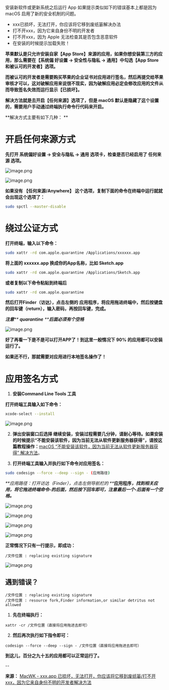 安装新软件或更新系统之后运行 App 如果提示类似如下的错误基本上都是因为 macOS 启用了新的安全机制的问题。

- xxx已损坏，无法打开，你应该将它移到废纸篓解决办法
- 打不开xxx，因为它来自身份不明的开发者
- 打不开xxx，因为 Apple 无法检查其是否包含恶意软件
- 在安装的时候提示加载失败！

**苹果默认是只允许安装自家【App Store】来源的应用，如果你想安装第三方的应用，那么需要在【系统偏 好设置 -> 安全性与隐私 -> 通用】中勾选【App Store 和被认可的开发者】选项。**

**而被认可的开发者是需要购买苹果的企业证书对应用进行签名，然后再提交给苹果审核才可以，这对破解应用来说很不现实，因为破解应用必定会修改应用的文件从而导致签名失效而运行显示【已损坏】。**

**解决方法就是去开启【任何来源】选项了，但是 macOS 默认是隐藏了这个设置的，需要用户手动通过终端执行命令行代码来开启。**

**解决方式主要有如下几种： **

# 开启任何来源方式

**先打开 系统偏好设置 -> 安全与隐私 -> 通用 选项卡，检查是否已经启用了 任何来源 选项。**

![image.png](https://cdn.nlark.com/yuque/0/2021/png/667060/1629348318213-9e2d4b7f-d640-45ac-a170-ebd3fedb2431.png#averageHue=%23343333&clientId=u335ad51e-35f5-4&from=paste&height=679&id=u897a2f51&originHeight=1358&originWidth=1336&originalType=binary&ratio=1&rotation=0&showTitle=false&size=396443&status=done&style=none&taskId=ue99a05a1-712d-492c-ad55-94325e3386b&title=&width=668)

![image.png](https://cdn.nlark.com/yuque/0/2021/png/667060/1629348356871-3ab99d04-f82c-47cb-9294-617d2cde4abe.png#averageHue=%23302f30&clientId=u335ad51e-35f5-4&from=paste&height=587&id=u2246b4c1&originHeight=1174&originWidth=1336&originalType=binary&ratio=1&rotation=0&showTitle=false&size=417076&status=done&style=none&taskId=u2a1ea075-83c2-4943-a0bc-dd2227411a5&title=&width=668)

**如果没有 【任何来源/Anywhere】 这个选项，复制下面的命令在终端中运行就就会出现这个选项了：**

```bash
sudo spctl --master-disable
```

# 绕过公证方式

**打开终端，输入以下命令：**

```bash
sudo xattr -rd com.apple.quarantine /Applications/xxxxxx.app
```

**将上面的 xxxxxx.app 换成你的App名称，比如 Sketch.app**

```bash
sudo xattr -rd com.apple.quarantine /Applications/Sketch.app
```

**或者复制以下命令粘贴到终端后**

```bash
sudo xattr -rd com.apple.quarantine 
```

**然后打开Finder（访达），点击左侧的 应用程序，将应用拖进终端中，然后按键盘的回车键（return），输入密码，再按回车键，完成。**

_**注意**** ****quarantine**** ****后面必须有个空格**_

![image.png](https://cdn.nlark.com/yuque/0/2021/png/667060/1629348857160-186e8d5c-a1b8-462e-a341-b2db8b0d4f9b.png#averageHue=%23201e1d&clientId=u335ad51e-35f5-4&from=paste&height=293&id=u42232e07&originHeight=585&originWidth=1400&originalType=binary&ratio=1&rotation=0&showTitle=false&size=446880&status=done&style=none&taskId=u731d2359-a1b2-44b4-accd-8b226c8bcb2&title=&width=700)

**好了再看一下是不是可以打开APP了！到这里一般情况下 90% 的应用都可以安装运行了。**

**如果还不行，那就需要对应用进行本地签名操作了！**



# 应用签名方式

1. **安装Command Line Tools 工具**

**打开终端工具输入如下命令：**

```bash
xcode-select --install
```

![image.png](https://cdn.nlark.com/yuque/0/2021/png/667060/1629349052896-142487c8-c2a8-412f-b4d7-cf6c58bb62c0.png#clientId=u335ad51e-35f5-4&from=paste&height=263&id=uc66b8a88&originHeight=526&originWidth=1230&originalType=binary&ratio=1&rotation=0&showTitle=false&size=52190&status=done&style=none&taskId=u9096c7a8-4978-497d-a4bb-e7a26b9af11&title=&width=615)

2. **弹出安装窗口后选择 继续安装，安装过程需要几分钟，请耐心等待。如果安装的时候提示“不能安装该软件，因为当前无法从软件更新服务器获得”，请按这篇教程操作：**[macOS “不能安装该软件，因为当前无法从软件更新服务器获得” 解决方法](https://www.macwk.com/article/macos-command-line-tools-cannot-be-installed)。

3. **打开终端工具输入并执行如下命令对应用签名：**

```bash
sudo codesign --force --deep --sign - (应用路径)
```

_**应用路径：打开访达（Finder），点击左侧导航栏的 **_**应用程序**_**，找到相关应用，将它拖进终端命令**_**-**_**的后面，然后按下回车即可，注意最后一个-后面有一个空格。**_

![image.png](https://cdn.nlark.com/yuque/0/2021/png/667060/1629349313341-c0685c27-afee-4a69-8f86-e16e9636b9b9.png#clientId=u335ad51e-35f5-4&from=paste&height=268&id=uff81b52b&originHeight=535&originWidth=1000&originalType=binary&ratio=1&rotation=0&showTitle=false&size=314649&status=done&style=none&taskId=u79db7424-4932-4333-b1de-7e683a4c5fe&title=&width=500)

![image.png](https://cdn.nlark.com/yuque/0/2021/png/667060/1629349322536-ab9b60d0-b266-40ac-829e-edd91e5dbb0c.png#clientId=u335ad51e-35f5-4&from=paste&height=295&id=u99625826&originHeight=589&originWidth=1440&originalType=binary&ratio=1&rotation=0&showTitle=false&size=624528&status=done&style=none&taskId=ub9c69ff3-a88e-4d11-b9e0-d5f0c8602cd&title=&width=720)

![image.png](https://cdn.nlark.com/yuque/0/2021/png/667060/1629349335556-28753f5b-3572-48ca-9d15-8d2b8c4e178e.png#clientId=u335ad51e-35f5-4&from=paste&height=284&id=u70933779&originHeight=567&originWidth=1000&originalType=binary&ratio=1&rotation=0&showTitle=false&size=244432&status=done&style=none&taskId=uf3788f1f-5bcc-4e07-94e9-edbdce1161f&title=&width=500)

![image.png](https://cdn.nlark.com/yuque/0/2021/png/667060/1629349359543-16e8dcdd-af25-4f65-8713-d5b0e8fa3a30.png#clientId=u335ad51e-35f5-4&from=paste&height=279&id=u69eb6b40&originHeight=557&originWidth=1000&originalType=binary&ratio=1&rotation=0&showTitle=false&size=302987&status=done&style=none&taskId=u83ca2869-eace-4506-8c98-6645c73d2a5&title=&width=500)

**正常情况下只有一行提示，即成功：**

```
/文件位置 : replacing existing signature
```

![image.png](https://cdn.nlark.com/yuque/0/2021/png/667060/1629349398821-59c702be-0cbd-4ab2-9907-f738ccd92f0e.png#clientId=u335ad51e-35f5-4&from=paste&height=285&id=u8fa6735f&originHeight=570&originWidth=1000&originalType=binary&ratio=1&rotation=0&showTitle=false&size=288516&status=done&style=none&taskId=uf19a0f60-55b2-4f93-9b08-f72eb6c09f4&title=&width=500)

## 遇到错误？

```
/文件位置 : replacing existing signature
/文件位置 : resource fork,Finder information,or similar detritus not allowed
```

1. **先在终端执行：**

```
xattr -cr /文件位置（直接将应用拖进去即可）
```

2. **然后再次执行如下指令即可：**

```
codesign --force --deep --sign - /文件位置（直接将应用拖进去即可）
```

**到这儿，百分之九十五的应用都可以正常运行了。**

--

**来源：** [MacWK  - xxx.app 已损坏，无法打开，你应该将它移到废纸篓/打不开 xxx，因为它来自身份不明的开发者解决方法](https://www.macwk.com/article/macos-file-damage#绕过公证（扩展）)
